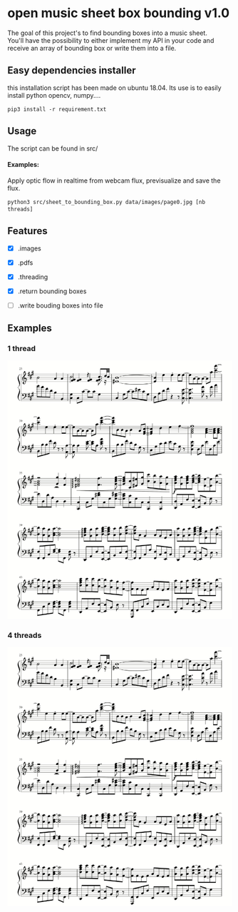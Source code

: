 open music sheet box bounding v1.0
======================
The goal of this project's to find bounding boxes into a music sheet.<br />
You'll have the possibility to either implement my API in your code and receive an array of bounding box or write them into a file.

## Easy dependencies installer

this installation script has been made on ubuntu 18.04.
Its use is to easily install python opencv, numpy....

```
pip3 install -r requirement.txt
```

## Usage

The script can be found in src/

#### Examples:
Apply optic flow in realtime from webcam flux, previsualize and save the flux.<br /> 
```
python3 src/sheet_to_bounding_box.py data/images/page0.jpg [nb threads]
```

## Features

- [x] .images
- [x] .pdfs
- [x] .threading
- [x] .return bounding boxes
- [ ] .write bouding boxes into file


## Examples 
### 1 thread

![](https://github.com/Cjdcoy/openmsbb/blob/master/data/demo.gif)

### 4 threads

![](https://github.com/Cjdcoy/openmsbb/blob/master/data/demo2.gif)

